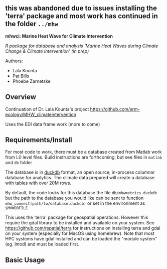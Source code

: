 ## this was abandoned due to issues installing the 'terra' package and most work has continued in the folder `../mhw` 

**mhwci: Marine Heat Wave for Climate Intervention**

*R package for database and analysis 'Marine Heat Waves during Climate Change & Climate Intervention' (in prep)*

Authors:

-   Lala Kounta
-   Pat Bills
-   Phoebe Zarnetske

## Overview

Continuation of Dr. Lala Kounta's project <https://github.com/srm-ecology/MHW_climateintervention>

Uses the EDI data frame work (more to come)

## Requirements/Install

For most code to work, there must be a database created from Matlab work from L0 level files. Build instructions are forthcoming, but see files in `matlab` and `db` folder

The database is in [duckdb](https://duckdb.org) format, an open source, in-process columnar database for analytics. The climate data prepared will create a database with tables with over 20M rows.

By default, the code looks for this database the file `db/mhwmetrics.duckdb` but the path to the database you would like can be sent to function `mhw_connect(path/to/database.duckdb)` or set in the environment as `$MHWDBFILE`

This uses the 'terra' package for geospatial operations. However this require the gdal library to be installed and available on your system. See <https://github.com/rspatial/terra> for instructions on installing terra and gdal on your system (especially for MacOS using homebrew). Note that most HPC systems have gdal installed and can be loaded the "module system" (eg. lmod) and must be loaded first.

## Basic Usage

